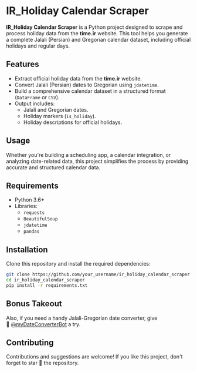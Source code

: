 # IR_Holiday Calendar Scraper

**IR_Holiday Calendar Scraper** is a Python project designed to scrape and process holiday data from the **time.ir** website. This tool helps you generate a complete Jalali (Persian) and Gregorian calendar dataset, including official holidays and regular days.

## Features
- Extract official holiday data from the **time.ir** website.
- Convert Jalali (Persian) dates to Gregorian using `jdatetime`.
- Build a comprehensive calendar dataset in a structured format (`DataFrame` or `CSV`).
- Output includes:
  - Jalali and Gregorian dates.
  - Holiday markers (`is_holiday`).
  - Holiday descriptions for official holidays.

## Usage
Whether you're building a scheduling app, a calendar integration, or analyzing date-related data, this project simplifies the process by providing accurate and structured calendar data.

## Requirements
- Python 3.6+
- Libraries:
  - `requests`
  - `BeautifulSoup`
  - `jdatetime`
  - `pandas`

## Installation
Clone this repository and install the required dependencies:
```bash
git clone https://github.com/your_username/ir_holiday_calendar_scraper.git
cd ir_holiday_calendar_scraper
pip install -r requirements.txt
```

## Bonus Takeout
Also, if you need a handy Jalali-Gregorian date converter, give 🤖 [@myDateConverterBot](https://t.me/myDateConverterBot) a try.

## Contributing
Contributions and suggestions are welcome! If you like this project, don't forget to star 🌟 the repository.